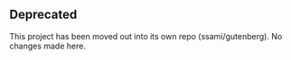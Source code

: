 ## Deprecated ##
This project has been moved out into its own repo (ssami/gutenberg). No changes made here. 
